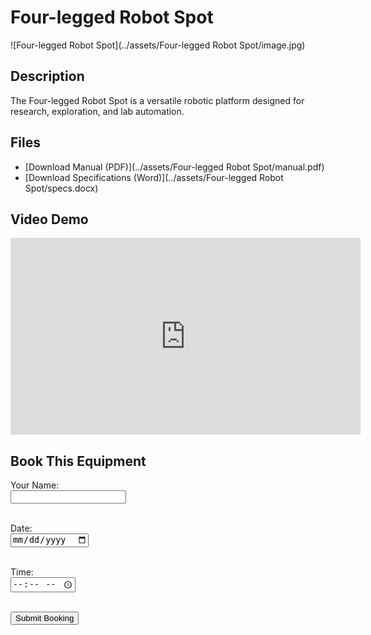 # Four-legged Robot Spot

![Four-legged Robot Spot](../assets/Four-legged Robot Spot/image.jpg)

## Description
The Four-legged Robot Spot is a versatile robotic platform designed for research, exploration, and lab automation.

## Files
- [Download Manual (PDF)](../assets/Four-legged Robot Spot/manual.pdf)
- [Download Specifications (Word)](../assets/Four-legged Robot Spot/specs.docx)

## Video Demo
<iframe width="560" height="315" src="https://www.youtube.com/embed/YOUTUBE_VIDEO_ID " frameborder="0" allowfullscreen></iframe>

## Book This Equipment

<form action="mailto:your-email@example.com" method="post" enctype="text/plain">
  <label>Your Name:</label><br>
  <input type="text" name="name"><br><br>

  <label>Date:</label><br>
  <input type="date" name="date"><br><br>

  <label>Time:</label><br>
  <input type="time" name="time"><br><br>

  <input type="submit" value="Submit Booking">
</form>
